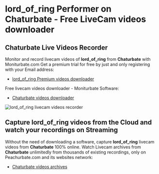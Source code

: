 # lord_of_ring Performer on Chaturbate - Free LiveCam videos downloader

## Chaturbate Live Videos Recorder

Monitor and record livecam videos of **lord_of_ring** from **Chaturbate** with Moniturbate.com
Get a premium trial for free by just and only registering with your Email address:
* [lord_of_ring Premium videos downloader](https://moniturbate.com/request-demo-licence-key.html)

Free livecam videos downloader - Moniturbate Software:
* [Chaturbate videos downloader](https://moniturbate.com/moniturbate-download-software.html)

![lord_of_ring livecam videos recorder](https://peachurnet.com/templates/moniturbate-software.png)


## Capture lord_of_ring videos from the Cloud and watch your recordings on Streaming

Without the need of downloading a software, capture **lord_of_ring** livecam videos from **Chaturbate** 100% online.
Watch Livecam archives from **Chaturbate** unlimitedly from thousands of existing recordings, only on Peachurbate.com and its websites network:
* [Chaturbate videos archives](https://peachurnet.com/)